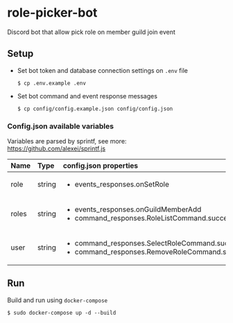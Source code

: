 # role-picker-bot
Discord bot that allow pick role on member guild join event

## Setup
* Set bot token and database connection settings on ``.env`` file
    ```shell script
    $ cp .env.example .env    
    ```
* Set bot command and event response messages
    ```shell script
    $ cp config/config.example.json config/config.json    
    ```

### Config.json available variables
Variables are parsed by sprintf, see more: https://github.com/alexei/sprintf.js

| Name | Type | config.json properties | Usage |
|:-----|:-----|:-----------------------|:------|
| role | string | <ul><li>events_responses.onSetRole</li></ul> | ``%(role)s`` |
| roles | string | <ul><li>events_responses.onGuildMemberAdd</li><li>command_responses.RoleListCommand.success</li></ul> | ``%(roles)s`` |
| user | string | <ul><li>command_responses.SelectRoleCommand.success</li><li>command_responses.RemoveRoleCommand.success</li></ul> | ``%(user)s`` |

## Run
Build and run using ``docker-compose``
```shell script
$ sudo docker-compose up -d --build    
```